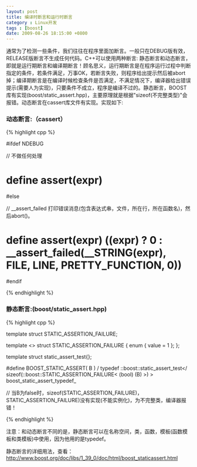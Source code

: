 ```yaml
---
layout: post
title: 编译时断言和运行时断言
category : Linux开发
tags : [boost]
date: 2009-08-26 18:15:00 +0800
---
```


通常为了检测一些条件，我们往往在程序里面加断言。一般只在DEBUG版有效，RELEASE版断言不生成任何代码。C++可以使用两种断言: 静态断言和动态断言，即就是运行期断言和编译期断言！顾名思义，运行期断言是在程序运行过程中判断指定的条件，若条件满足，万事OK，若断言失败，则程序给出提示然后被abort掉；编译期断言是在编译时候检查条件是否满足，不满足情况下，编译器给出错误提示(需要人为实现)，只要条件不成立，程序是编译不过的。静态断言，BOOST库有实现(boost/static_assert.hpp)，主要原理就是根据"sizeof(不完整类型)"会报错。动态断言在cassert库文件有实现。实现如下:
 
### 动态断言:（cassert）
 
{% highlight cpp %}

#ifdef NDEBUG
 
// 不做任何处理
#  define assert(expr)   
 
#else
 
// __assert_failed 打印错误消息(包含表达式串，文件，所在行，所在函数名)，然后abort()。
#  define assert(expr)  ((expr) ? 0 : __assert_failed(__STRING(expr),  __FILE__,  __LINE__, __PRETTY_FUNCTION__, 0))  
 
#endif

{% endhighlight %}
 
### 静态断言:(boost/static_assert.hpp)
 
{% highlight cpp %} 

template <bool x> struct STATIC_ASSERTION_FAILURE;
 
template <> struct STATIC_ASSERTION_FAILURE<true> { enum { value = 1 }; };
 
template<int x> struct static_assert_test{};
 
#define BOOST_STATIC_ASSERT( B ) /
    typedef ::boost::static_assert_test</
    sizeof(::boost::STATIC_ASSERTION_FAILURE< (bool) (B) >)
    >  boost_static_assert_typedef_
 
// 当B为false时，sizeof(STATIC_ASSERTION_FAILURE<false>)，STATIC_ASSERTION_FAILURE<false>)没有实现(不能实例化)，为不完整类，编译器报错！

{% endhighlight %}
 
注意：和动态断言不同的是，静态断言可以在名称空间，类，函数，模板(函数模板和类模板)中使用，因为他用的是typedef。
 
静态断言的详细用法，查看：<http://www.boost.org/doc/libs/1_39_0/doc/html/boost_staticassert.html>

